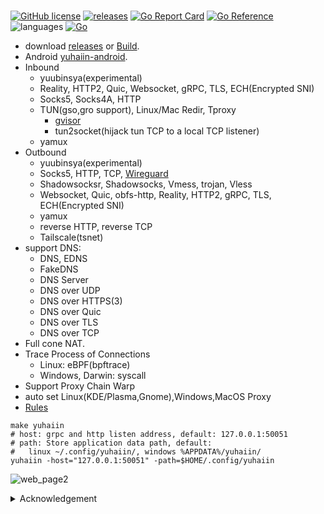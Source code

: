 #

[![GitHub license](https://img.shields.io/github/license/Asutorufa/yuhaiin)](https://github.com/Asutorufa/yuhaiin/blob/master/LICENSE)
[![releases](https://img.shields.io/github/release-pre/asutorufa/yuhaiin.svg)](https://github.com/Asutorufa/yuhaiin/releases)
[![Go Report Card](https://goreportcard.com/badge/github.com/Asutorufa/yuhaiin)](https://goreportcard.com/report/github.com/Asutorufa/yuhaiin)
[![Go Reference](https://pkg.go.dev/badge/github.com/Asutorufa/yuhaiin.svg)](https://pkg.go.dev/github.com/Asutorufa/yuhaiin)
![languages](https://img.shields.io/github/languages/top/asutorufa/yuhaiin.svg) [![Go](https://github.com/Asutorufa/yuhaiin/actions/workflows/go.yml/badge.svg)](https://github.com/Asutorufa/yuhaiin/actions/workflows/go.yml)  
  
- download [releases](https://github.com/Asutorufa/yuhaiin/releases) or [Build](https://github.com/Asutorufa/yuhaiin/wiki/build).  
- Android [yuhaiin-android](https://github.com/Asutorufa/yuhaiin-android).  
- Inbound
  - yuubinsya(experimental)
  - Reality, HTTP2, Quic, Websocket, gRPC, TLS, ECH(Encrypted SNI)
  - Socks5, Socks4A, HTTP
  - TUN(gso,gro support), Linux/Mac Redir, Tproxy
    - [gvisor](https://github.com/google/gvisor)
    - tun2socket(hijack tun TCP to a local TCP listener)
  - yamux  
- Outbound
  - yuubinsya(experimental)
  - Socks5, HTTP, TCP, [Wireguard](https://github.com/yuhaiin/yuhaiin/wiki/Wireguard)
  - Shadowsocksr, Shadowsocks, Vmess, trojan, Vless  
  - Websocket, Quic, obfs-http, Reality, HTTP2, gRPC, TLS, ECH(Encrypted SNI)  
  - yamux  
  - reverse HTTP, reverse TCP
  - Tailscale(tsnet)
- support DNS:
  - DNS, EDNS
  - FakeDNS
  - DNS Server
  - DNS over UDP
  - DNS over HTTPS(3)
  - DNS over Quic
  - DNS over TLS
  - DNS over TCP
- Full cone NAT.
- Trace Process of Connections
  - Linux: eBPF(bpftrace)
  - Windows, Darwin: syscall
- Support Proxy Chain Warp
- auto set Linux(KDE/Plasma,Gnome),Windows,MacOS Proxy  
- [Rules](https://github.com/yuhaiin/kitte)  

```shell
make yuhaiin
# host: grpc and http listen address, default: 127.0.0.1:50051
# path: Store application data path, default:
#   linux ~/.config/yuhaiin/, windows %APPDATA%/yuhaiin/
yuhaiin -host="127.0.0.1:50051" -path=$HOME/.config/yuhaiin
```

![web_page2](https://raw.githubusercontent.com/Asutorufa/yuhaiin/master/assets/img/web_page3.png)

<details>
<summary>Acknowledgement</summary>

- [Golang](https://golang.org)  
- [google/gVisor](https://github.com/google/gvisor)
- [gRPC](https://grpc.io/)  
- [protobuf-go](https://github.com/protocolbuffers/protobuf-go)  
- [プロ生ちゃん](https://kei.pronama.jp/)
- [etcd-io/bbolt](https://github.com/etcd-io/bbolt)  
- [tailscale](https://github.com/tailscale/tailscale)

Reference:

- [xjasonlyu/tun2socks](https://github.com/xjasonlyu/tun2socks)
- [mzz2017/shadowsocksR](https://github.com/mzz2017/shadowsocksR)  
- [shadowsocks/go-shadowsocks2](https://github.com/shadowsocks/go-shadowsocks2)  
- [vmess-client](https://github.com/gitsrc/vmess-client)  

</details>
